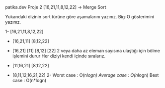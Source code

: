 patika.dev
Proje 2
[16,21,11,8,12,22] -> Merge Sort

Yukarıdaki dizinin sort türüne göre aşamalarını yazınız.
Big-O gösterimini yazınız.

1-
  [16,21,11,8,12,22] 
- [16,21,11]     [8,12,22]

- [16,21]   [11]   [8,12]   [22]
2 veya daha az eleman sayısına ulaştığı için bölme işlemini durur
Her diziyi kendi içinde sıralarız.

- [11,16,21]   [8,12,22]

- [8,11,12,16,21,22]
2-
Worst case   : O(n*logn)
Average case : O(n*logn)
Best case    : O(n*logn)
